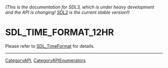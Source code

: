 ###### (This is the documentation for SDL3, which is under heavy development and the API is changing! [SDL2](https://wiki.libsdl.org/SDL2/) is the current stable version!)
# SDL_TIME_FORMAT_12HR

Please refer to [SDL_TimeFormat](SDL_TimeFormat) for details.

----
[CategoryAPI](CategoryAPI), [CategoryAPIEnumerators](CategoryAPIEnumerators)

